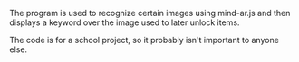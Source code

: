 The program is used to recognize certain images using mind-ar.js and then displays a keyword over the image used to later unlock items. 

The code is for a school project, so it probably isn't important to anyone else.
